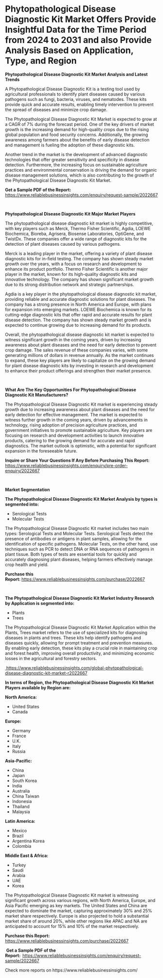 <p><h1>Phytopathological Disease Diagnostic Kit Market Offers Provide Insightful Data for the Time Period from 2024 to 2031 and also Provide Analysis Based on Application, Type, and Region</h1></p><p><strong>Phytopathological Disease Diagnostic Kit Market Analysis and Latest Trends</strong></p>
<p><p>A Phytopathological Disease Diagnostic Kit is a testing tool used by agricultural professionals to identify plant diseases caused by various pathogens such as fungi, bacteria, viruses, and nematodes. These kits provide quick and accurate results, enabling timely intervention to prevent the spread of diseases and minimize crop damage.</p><p>The Phytopathological Disease Diagnostic Kit Market is expected to grow at a CAGR of 7% during the forecast period. One of the key drivers of market growth is the increasing demand for high-quality crops due to the rising global population and food security concerns. Additionally, the growing awareness among farmers about the benefits of early disease detection and management is fueling the adoption of these diagnostic kits.</p><p>Another trend in the market is the development of advanced diagnostic technologies that offer greater sensitivity and specificity in disease detection. Furthermore, the increasing focus on sustainable agriculture practices and environmental conservation is driving the demand for organic disease management solutions, which is also contributing to the growth of the Phytopathological Disease Diagnostic Kit Market.</p></p>
<p><strong>Get a Sample PDF of the Report:&nbsp;</strong> <a href="https://www.reliablebusinessinsights.com/enquiry/request-sample/2022667">https://www.reliablebusinessinsights.com/enquiry/request-sample/2022667</a></p>
<p>&nbsp;</p>
<p><strong>Phytopathological Disease Diagnostic Kit Major Market Players</strong></p>
<p><p>The phytopathological disease diagnostic kit market is highly competitive, with key players such as Merck, Thermo Fisher Scientific, Agdia, LOEWE Biochemica, Bioreba, Agrisera, Biosense Laboratories, OptiGene, and TwistDx. These companies offer a wide range of diagnostic kits for the detection of plant diseases caused by various pathogens.</p><p>Merck is a leading player in the market, offering a variety of plant disease diagnostic kits for in-field testing. The company has shown steady market growth over the years, with a focus on research and development to enhance its product portfolio. Thermo Fisher Scientific is another major player in the market, known for its high-quality diagnostic kits and innovative technology. The company has shown significant market growth due to its strong distribution network and strategic partnerships.</p><p>Agdia is a key player in the phytopathological disease diagnostic kit market, providing reliable and accurate diagnostic solutions for plant diseases. The company has a strong presence in North America and Europe, with plans for expansion into emerging markets. LOEWE Biochemica is known for its cutting-edge diagnostic kits that offer rapid and accurate results for plant disease detection. The company has shown steady market growth and is expected to continue growing due to increasing demand for its products.</p><p>Overall, the phytopathological disease diagnostic kit market is expected to witness significant growth in the coming years, driven by increasing awareness about plant diseases and the need for early detection to prevent crop damage. The sales revenue of these companies varies, with some generating millions of dollars in revenue annually. As the market continues to expand, these key players are likely to capitalize on the growing demand for plant disease diagnostic kits by investing in research and development to enhance their product offerings and strengthen their market presence.</p></p>
<p>&nbsp;</p>
<p><strong>What Are The Key Opportunities For Phytopathological Disease Diagnostic Kit Manufacturers?</strong></p>
<p><p>The Phytopathological Disease Diagnostic Kit market is experiencing steady growth due to increasing awareness about plant diseases and the need for early detection for effective management. The market is expected to witness further growth in the coming years, driven by advancements in technology, rising adoption of precision agriculture practices, and government initiatives to promote sustainable agriculture. Key players are focusing on research and development activities to launch innovative products, catering to the growing demand for accurate and rapid diagnostics. The market outlook is optimistic, with a potential for significant expansion in the foreseeable future.</p></p>
<p><strong>Inquire or Share Your Questions If Any Before Purchasing This Report:</strong> <a href="https://www.reliablebusinessinsights.com/enquiry/pre-order-enquiry/2022667">https://www.reliablebusinessinsights.com/enquiry/pre-order-enquiry/2022667</a></p>
<p>&nbsp;</p>
<p><strong>Market Segmentation</strong></p>
<p><strong>The Phytopathological Disease Diagnostic Kit Market Analysis by types is segmented into:</strong></p>
<p><ul><li>Serological Tests</li><li>Molecular Tests</li></ul></p>
<p><p>The Phytopathological Disease Diagnostic Kit market includes two main types: Serological Tests and Molecular Tests. Serological Tests detect the presence of antibodies or antigens in plant samples, allowing for the identification of specific pathogens. Molecular Tests, on the other hand, use techniques such as PCR to detect DNA or RNA sequences of pathogens in plant tissue. Both types of tests are essential tools for quickly and accurately diagnosing plant diseases, helping farmers effectively manage crop health and yield.</p></p>
<p><strong>Purchase this Report:&nbsp;</strong><a href="https://www.reliablebusinessinsights.com/purchase/2022667">https://www.reliablebusinessinsights.com/purchase/2022667</a></p>
<p>&nbsp;</p>
<p><strong>The Phytopathological Disease Diagnostic Kit Market Industry Research by Application is segmented into:</strong></p>
<p><ul><li>Plants</li><li>Trees</li></ul></p>
<p><p>The Phytopathological Disease Diagnostic Kit Market Application within the Plants, Trees market refers to the use of specialized kits for diagnosing diseases in plants and trees. These kits help identify pathogens and diseases quickly, allowing for prompt treatment and prevention measures. By enabling early detection, these kits play a crucial role in maintaining crop and forest health, improving overall productivity, and minimizing economic losses in the agricultural and forestry sectors.</p></p>
<p><a href="https://www.reliablebusinessinsights.com/global-phytopathological-disease-diagnostic-kit-market-r2022667">&nbsp;https://www.reliablebusinessinsights.com/global-phytopathological-disease-diagnostic-kit-market-r2022667</a></p>
<p><strong>In terms of Region, the Phytopathological Disease Diagnostic Kit Market Players available by Region are:</strong></p>
<p>
    <p> <strong> North America: </strong>
        <ul>
            <li>United States</li>
            <li>Canada</li>
        </ul>
        </p> 
    <p> <strong> Europe: </strong>
        <ul>
            <li>Germany</li>
            <li>France</li>
            <li>U.K.</li>
            <li>Italy</li>
            <li>Russia</li>
        </ul>
        </p> 
    <p> <strong> Asia-Pacific: </strong>
        <ul>
            <li>China</li>
            <li>Japan</li>
            <li>South Korea</li>
            <li>India</li>
            <li>Australia</li>
            <li>China Taiwan</li>
            <li>Indonesia</li>
            <li>Thailand</li>
            <li>Malaysia</li>
        </ul>
        </p> 
    <p> <strong> Latin America: </strong>
        <ul>
            <li>Mexico</li>
            <li>Brazil</li>
            <li>Argentina Korea</li>
            <li>Colombia</li>
        </ul>
        </p> 
    <p> <strong> Middle East & Africa: </strong>
        <ul>
            <li>Turkey</li>
            <li>Saudi</li>
            <li>Arabia</li>
            <li>UAE</li>
            <li>Korea</li>
        </ul>
    </p>
    </p>
<p><p>The Phytopathological Disease Diagnostic Kit market is witnessing significant growth across various regions, with North America, Europe, and Asia Pacific emerging as key markets. The United States and China are expected to dominate the market, capturing approximately 30% and 25% market share respectively. Europe is also projected to hold a substantial market share of around 20%, while other regions like APAC and NA are anticipated to account for 15% and 10% of the market respectively.</p></p>
<p><strong>Purchase this Report: </strong><a href="https://www.reliablebusinessinsights.com/purchase/2022667">https://www.reliablebusinessinsights.com/purchase/2022667</a></p>
<p>&nbsp;<strong>Get a Sample PDF of the Report:&nbsp;&nbsp;</strong><a href="https://www.reliablebusinessinsights.com/enquiry/request-sample/2022667">https://www.reliablebusinessinsights.com/enquiry/request-sample/2022667</a></p>
<p><strong></strong></p>
<p>Check more reports on https://www.reliablebusinessinsights.com/</p>